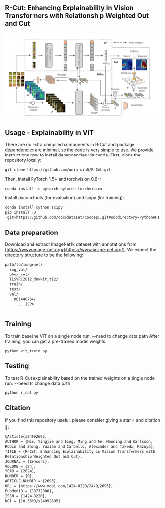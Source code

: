 ## R-Cut: Enhancing Explainability in Vision Transformers with Relationship Weighted Out and Cut
![R-Cut](https://github.com/oniu-uin0/R-Cut/blob/main/rcut.png)

## Usage - Explainability in ViT
There are no extra compiled components in R-Cut and package dependencies are minimal,
so the code is very simple to use. We provide instructions how to install dependencies via conda.
First, clone the repository locally:
```
git clone https://github.com/oniu-uin0/R-Cut.git
```
Then, install PyTorch 1.5+ and torchvision 0.6+:
```
conda install -c pytorch pytorch torchvision
```
Install pycocotools (for evaluation) and scipy (for training):
```
conda install cython scipy
pip install -U 'git+https://github.com/cocodataset/cocoapi.git#subdirectory=PythonAPI'
```

## Data preparation

Download and extract ImageNet1k dataset with annotations from
[https://www.image-net.org/](https://www.image-net.org/).
We expect the directory structure to be the following:
```
path/to/imagenet/
  img_val/
  bbox_val/
  ILSVRC2012_devkit_t12/
  train/
  test/
  val/
    n01440764/
      ...JEPG
      
```
## Training
To train baseline ViT on a single node run:
--need to change data path
After training, you can get a pre-trained model weights.
```
python vit_train.py 
```

## Testing
To test R_Cut explainability based on the trained weights on a single node run:
--need to change data path
```
python r_cut.py
```

## Citation
If you find this repository useful, please consider giving a star ⭐ and citation 🦖:
```
@Article{s24092695,
AUTHOR = {Niu, Yingjie and Ding, Ming and Ge, Maoning and Karlsson, Robin and Zhang, Yuxiao and Carballo, Alexander and Takeda, Kazuya},
TITLE = {R-Cut: Enhancing Explainability in Vision Transformers with Relationship Weighted Out and Cut},
JOURNAL = {Sensors},
VOLUME = {24},
YEAR = {2024},
NUMBER = {9},
ARTICLE-NUMBER = {2695},
URL = {https://www.mdpi.com/1424-8220/24/9/2695},
PubMedID = {38732800},
ISSN = {1424-8220},
DOI = {10.3390/s24092695}
```

